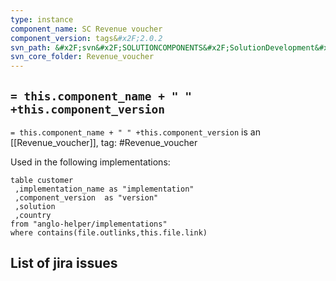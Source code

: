 ```yaml
---
type: instance
component_name: SC Revenue voucher
component_version: tags&#x2F;2.0.2
svn_path: &#x2F;svn&#x2F;SOLUTIONCOMPONENTS&#x2F;SolutionDevelopment&#x2F;Revenue_voucher
svn_core_folder: Revenue_voucher
---
```


## `= this.component_name + " " +this.component_version`

`= this.component_name + " " +this.component_version` is an [[Revenue_voucher]],
tag: #Revenue_voucher

Used in the following implementations:
```dataview
table customer
 ,implementation_name as "implementation"
 ,component_version  as "version"
 ,solution
 ,country  
from "anglo-helper/implementations"
where contains(file.outlinks,this.file.link)
```


## List of jira issues
